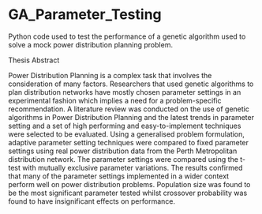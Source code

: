 # GA_Parameter_Testing
Python code used to test the performance of a genetic algorithm used to solve a mock power distribution planning problem.

Thesis Abstract

Power Distribution Planning is a complex task that involves the consideration of many
factors. Researchers that used genetic algorithms to plan distribution networks have
mostly chosen parameter settings in an experimental fashion which implies a need for a
problem-specific recommendation. A literature review was conducted on the use of genetic
algorithms in Power Distribution Planning and the latest trends in parameter setting and
a set of high performing and easy-to-implement techniques were selected to be evaluated.
Using a generalised problem formulation, adaptive parameter setting techniques were
compared to fixed parameter settings using real power distribution data from the Perth
Metropolitan distribution network. The parameter settings were compared using the t-test
with mutually exclusive parameter variations. The results confirmed that many of the
parameter settings implemented in a wider context perform well on power distribution
problems. Population size was found to be the most significant parameter tested whilst
crossover probability was found to have insignificant effects on performance.
